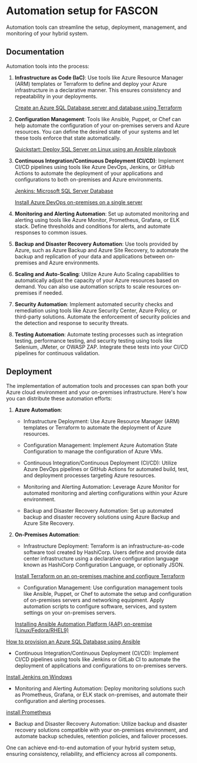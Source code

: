 
# Automation setup for FASCON 

Automation tools can streamline the setup, deployment, management, and monitoring of your hybrid system.

## Documentation

Automation tools into the process:

1. **Infrastructure as Code (IaC)**: Use tools like Azure Resource Manager (ARM) templates or Terraform to define and deploy your Azure infrastructure in a declarative manner. This ensures consistency and repeatability in your deployments.

   [Create an Azure SQL Database server and database using Terraform](https://learn.microsoft.com/en-us/azure/azure-sql/database/single-database-create-terraform-quickstart?view=azuresql&tabs=azure-cli)

2. **Configuration Management**: Tools like Ansible, Puppet, or Chef can help automate the configuration of your on-premises servers and Azure resources. You can define the desired state of your systems and let these tools enforce that state automatically.

   [Quickstart: Deploy SQL Server on Linux using an Ansible playbook](https://learn.microsoft.com/en-us/sql/linux/sql-server-linux-deploy-ansible?view=sql-server-ver16)

3. **Continuous Integration/Continuous Deployment (CI/CD)**: Implement CI/CD pipelines using tools like Azure DevOps, Jenkins, or GitHub Actions to automate the deployment of your applications and configurations to both on-premises and Azure environments.


   [Jenkins: Microsoft SQL Server Database](https://plugins.jenkins.io/database-sqlserver/)

   [Install Azure DevOps on-premises on a single server](https://learn.microsoft.com/en-us/azure/devops/server/install/single-server?view=azure-devops-2022)

4. **Monitoring and Alerting Automation**: Set up automated monitoring and alerting using tools like Azure Monitor, Prometheus, Grafana, or ELK stack. Define thresholds and conditions for alerts, and automate responses to common issues.

5. **Backup and Disaster Recovery Automation**: Use tools provided by Azure, such as Azure Backup and Azure Site Recovery, to automate the backup and replication of your data and applications between on-premises and Azure environments.

6. **Scaling and Auto-Scaling**: Utilize Azure Auto Scaling capabilities to automatically adjust the capacity of your Azure resources based on demand. You can also use automation scripts to scale resources on-premises if needed.

7. **Security Automation**: Implement automated security checks and remediation using tools like Azure Security Center, Azure Policy, or third-party solutions. Automate the enforcement of security policies and the detection and response to security threats.

8. **Testing Automation**: Automate testing processes such as integration testing, performance testing, and security testing using tools like Selenium, JMeter, or OWASP ZAP. Integrate these tests into your CI/CD pipelines for continuous validation.


## Deployment


The implementation of automation tools and processes can span both your Azure cloud environment and your on-premises infrastructure. Here's how you can distribute these automation efforts:

1. **Azure Automation**: 
   
   - Infrastructure Deployment: Use Azure Resource Manager (ARM) templates or Terraform to automate the deployment of Azure resources.
   
   - Configuration Management: Implement Azure Automation State Configuration to manage the configuration of Azure VMs.
   
   - Continuous Integration/Continuous Deployment (CI/CD): Utilize Azure DevOps pipelines or GitHub Actions for automated build, test, and deployment processes targeting Azure resources.
   
   - Monitoring and Alerting Automation: Leverage Azure Monitor for automated monitoring and alerting configurations within your Azure environment.
   - Backup and Disaster Recovery Automation: Set up automated backup and disaster recovery solutions using Azure Backup and Azure Site Recovery.

2. **On-Premises Automation**:
   - Infrastructure Deployment: Terraform is an infrastructure-as-code software tool created by HashiCorp. Users define and provide data center infrastructure using a declarative configuration language known as HashiCorp Configuration Language, or optionally JSON. 

   [Install Terraform on an on-premises machine and configure Terraform](https://www.alibabacloud.com/help/en/cloud-firewall/developer-reference/install-terraform-on-an-on-premises-machine-and-configure-terraform)
    
   - Configuration Management: Use configuration management tools like Ansible, Puppet, or Chef to automate the setup and configuration of on-premises servers and networking equipment. Apply automation scripts to configure software, services, and system settings on your on-premises servers.

   [Installing Ansible Automation Platform (AAP) on-premise (Linux/Fedora/RHEL9)](https://medium.com/@julialiu08/installing-ansible-automation-platform-on-premise-linux-fedora-rhel9-770c03abe0ed)

[How to provision an Azure SQL Database using Ansible](https://www.sqlshack.com/how-to-provision-azure-sql-database-using-ansible/)
   
   - Continuous Integration/Continuous Deployment (CI/CD): Implement CI/CD pipelines using tools like Jenkins or GitLab CI to automate the deployment of applications and configurations to on-premises servers.

   [Install Jenkins on Windows](https://www.simplilearn.com/tutorials/jenkins-tutorial/jenkins-installation-on-windows)
   
   - Monitoring and Alerting Automation: Deploy monitoring solutions such as Prometheus, Grafana, or ELK stack on-premises, and automate their configuration and alerting processes.

   [install Prometheus](https://prometheus.io/docs/prometheus/latest/installation/)   
   
   - Backup and Disaster Recovery Automation: Utilize backup and disaster recovery solutions compatible with your on-premises environment, and automate backup schedules, retention policies, and failover processes.


One can achieve end-to-end automation of your hybrid system setup, ensuring consistency, reliability, and efficiency across all components.
